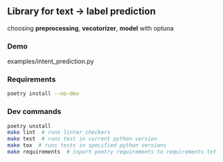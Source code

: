 ## Library for text -> label prediction
choosing **preprocessing**, **vecotorizer**, **model** with optuna

### Demo
examples/intent_prediction.py


### Requirements
```bash
poetry install --no-dev
```


### Dev commands
```bash
poetry unstall
make lint  # runs linter checkers
make test  # runs test in current python version
make tox  # runs tests in specified python versions
make requirements  # inport poetry requirements to requirements.txt
```